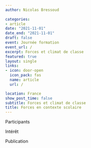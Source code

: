 ```yaml
---
author: Nicolas Bressoud
  
categories:
- article
date: "2021-11-01"
date_end: "2021-11-01"
draft: false
event: Journée formation
event_url: /
excerpt: Forces et climat de classe
featured: true
layout: single
links:
- icon: door-open
  icon_pack: fas
  name: article
  url: /

location: France
show_post_time: false
subtitle: Forces et climat de classe
title: Forces en contexte scolaire
---
```



Participants

Intérêt

Publication